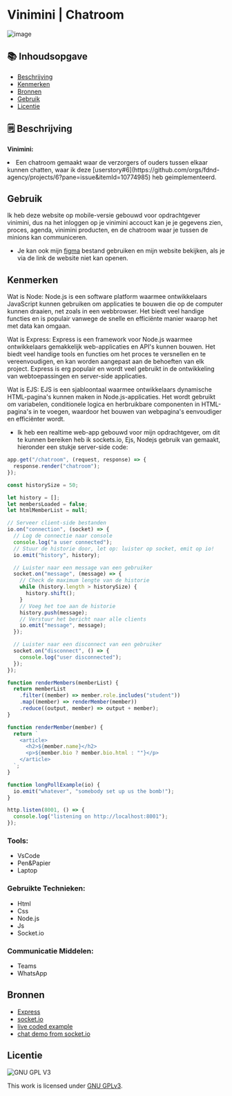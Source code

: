 
# Vinimini | Chatroom

![image](https://github.com/iBadr49/connecting-people-realtime-web-app/assets/112857932/0a36c173-4330-41cb-bf93-35d8e65444f8)


## 📚 Inhoudsopgave

* [Beschrijving](#beschrijving)
* [Kenmerken](#kenmerken)
* [Bronnen](#bronnen)
* [Gebruik](#gebruik)
* [Licentie](#licentie)

## 🗒️ Beschrijving
<strong>Vinimini:</strong>

<li>Een chatroom gemaakt waar de verzorgers of ouders tussen elkaar kunnen chatten, waar ik deze [userstory#6](https://github.com/orgs/fdnd-agency/projects/6?pane=issue&itemId=10774985) heb geimplementeerd.</li>
</ul>

## Gebruik

Ik heb deze website op mobile-versie gebouwd voor opdrachtgever vinimini, dus na het inloggen op je vinimini accouct kan je je gegevens zien, proces, agenda, vinimini producten, en de chatroom waar je tussen de minions kan communiceren. 

- Je kan ook mijn [figma](https://www.figma.com/file/2TLM9ivN6gl8fGoKuWwDtI/Mijn-Website-%7C-Realtime-web-app?type=design&node-id=0%3A1&mode=design&t=3VN5odMlgWETj3kU-1) bestand gebruiken en mijn website bekijken, als je via de link de website niet kan openen.

## Kenmerken
Wat is Node:
Node.js is een software platform waarmee ontwikkelaars JavaScript kunnen gebruiken om applicaties te bouwen die op de computer kunnen draaien, net zoals in een webbrowser. Het biedt veel handige functies en is populair vanwege de snelle en efficiënte manier waarop het met data kan omgaan.

Wat is Express:
Express is een framework voor Node.js waarmee ontwikkelaars gemakkelijk web-applicaties en API's kunnen bouwen. Het biedt veel handige tools en functies om het proces te versnellen en te vereenvoudigen, en kan worden aangepast aan de behoeften van elk project. Express is erg populair en wordt veel gebruikt in de ontwikkeling van webtoepassingen en server-side applicaties.

Wat is EJS:
EJS is een sjabloontaal waarmee ontwikkelaars dynamische HTML-pagina's kunnen maken in Node.js-applicaties. Het wordt gebruikt om variabelen, conditionele logica en herbruikbare componenten in HTML-pagina's in te voegen, waardoor het bouwen van webpagina's eenvoudiger en efficiënter wordt.

- Ik heb een realtime web-app gebouwd voor mijn opdrachtgever, om dit te kunnen bereiken heb ik sockets.io, Ejs, Nodejs gebruik van gemaakt, hieronder een stukje server-side code:

```js
app.get("/chatroom", (request, response) => {
  response.render("chatroom");
});

const historySize = 50;

let history = [];
let membersLoaded = false;
let htmlMemberList = null;

// Serveer client-side bestanden
io.on("connection", (socket) => {
  // Log de connectie naar console
  console.log("a user connected");
  // Stuur de historie door, let op: luister op socket, emit op io!
  io.emit("history", history);

  // Luister naar een message van een gebruiker
  socket.on("message", (message) => {
    // Check de maximum lengte van de historie
    while (history.length > historySize) {
      history.shift();
    }
    // Voeg het toe aan de historie
    history.push(message);
    // Verstuur het bericht naar alle clients
    io.emit("message", message);
  });

  // Luister naar een disconnect van een gebruiker
  socket.on("disconnect", () => {
    console.log("user disconnected");
  });
});

function renderMembers(memberList) {
  return memberList
    .filter((member) => member.role.includes("student"))
    .map((member) => renderMember(member))
    .reduce((output, member) => output + member);
}

function renderMember(member) {
  return `
    <article>
      <h2>${member.name}</h2>
      <p>${member.bio ? member.bio.html : ""}</p>
    </article>
  `;
}

function longPollExample(io) {
  io.emit("whatever", "somebody set up us the bomb!");
}

http.listen(8001, () => {
  console.log("listening on http://localhost:8001");
});
```
 
### Tools:
-  VsCode
-  Pen&Papier
-  Laptop

### Gebruikte Technieken:
- Html
- Css
- Node.js
- Js
- Socket.io

### Communicatie Middelen:
- Teams
- WhatsApp


## Bronnen

- [Express](https://expressjs.com/en/4x/api.html)
- [socket.io](https://socket.io/)
- [live coded example](https://github.com/ju5tu5/barebonechat)
- [chat demo from socket.io](https://socket.io/get-started/chat/)

## Licentie

![GNU GPL V3](https://www.gnu.org/graphics/gplv3-127x51.png)

This work is licensed under [GNU GPLv3](./LICENSE).
